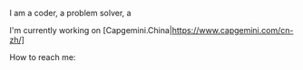 

I am a coder, a problem solver, a 

I'm currently working on [Capgemini.China|https://www.capgemini.com/cn-zh/]

How to reach me: 
